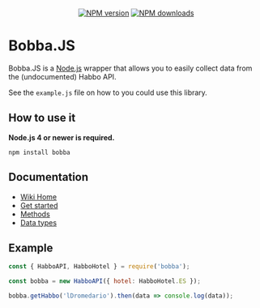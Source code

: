 <div align="center">
  <br />
  <p>
    <a href="https://www.npmjs.com/package/bobba"><img src="https://img.shields.io/npm/v/bobba.svg?maxAge=3600" alt="NPM version" /></a>
    <a href="https://www.npmjs.com/package/bobba"><img src="https://img.shields.io/npm/dt/bobba.svg?maxAge=3600" alt="NPM downloads" /></a>
  </p>
</div>

# Bobba.JS

Bobba.JS is a [Node.js](https://nodejs.org) wrapper that allows you to easily collect data from the (undocumented) Habbo API.

See the `example.js` file on how to you could use this library.

## How to use it

**Node.js 4 or newer is required.**

```sh-session
npm install bobba
```

## Documentation
* [Wiki Home](https://github.com/luuis/bobba.js/wiki)
* [Get started](https://github.com/luuis/bobba.js/wiki/Get-started)
* [Methods](https://github.com/luuis/bobba.js/wiki/Methods)
* [Data types](https://github.com/luuis/bobba.js/wiki/Data-types)

## Example

```js
const { HabboAPI, HabboHotel } = require('bobba');

const bobba = new HabboAPI({ hotel: HabboHotel.ES });

bobba.getHabbo('lDromedario').then(data => console.log(data));
```
